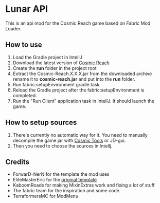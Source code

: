 # Lunar API

This is an api mod for the Cosmic Reach game based on Fabric Mod Loader.

## How to use

1. Load the Gradle project in IntelIJ
2. Download the latest version of [Cosmic Reach](https://finalforeach.itch.io/cosmic-reach)
3. Create the **run** folder in the project root
4. Extract the Cosmic-Reach.X.X.X.jar from the downloaded archive rename it to **cosmic-reach.jar** and put into the **run** folder.
5. Run fabric:setupEnvironment gradle task
6. Reload the Gradle project after the fabric:setupEnvironment is completed.
7. Run the "Run Client" application task in IntelIJ. It should launch the game.

## How to setup sources

1. There's currently no automatic way for it. You need to manually decompile the game jar with [Cosmic Tools](https://github.com/Y2Kwastaken/CosmicTools/) or JD-gui.
2. Then you need to choose the sources in IntelIj.

## Credits
- ForwarD-NerN for the template the mod uses
- EliteMasterEric for the [original template](https://github.com/EliteMasterEric/HelloWorldFabric)
- KaboomRoads for making MixinExtras work and fixing a lot of stuff
- The fabric team for the inspiration and some code.
- TerraformersMC for ModMenu